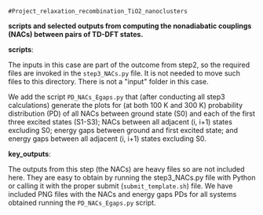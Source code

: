 	#Project_relaxation_recombination_TiO2_nanoclusters

**scripts and selected outputs from computing the nonadiabatic couplings (NACs) between pairs of TD-DFT states.**

**scripts**:

The inputs in this case are part of the outcome from step2, so the required files are invoked
in the `step3_NACs.py` file. It is not needed to move such files to this directory.
There is not a "input" folder in this case.


We add the script `PD_NACs_Egaps.py` that (after conducting all step3
calculations) generate the plots for (at both 100 K and 300 K) probability distribution (PD) of 
all NACs between ground state (S0) and each of the first three excited states (S1-S3); NACs between 
all adjacent (i, i+1) states excluding S0; energy gaps between ground and first excited state; and 
energy gaps between all adjacent (i, i+1) states excluding S0.


**key_outputs**:

The outputs from this step (the NACs) are heavy files so are not included here. They
are easy to obtain by running the step3_NACs.py file with Python or calling it with
the proper submit (`submit_template.sh`) file. We have included PNG files
with the NACs and energy gaps PDs for all systems obtained running the
`PD_NACs_Egaps.py` script.



